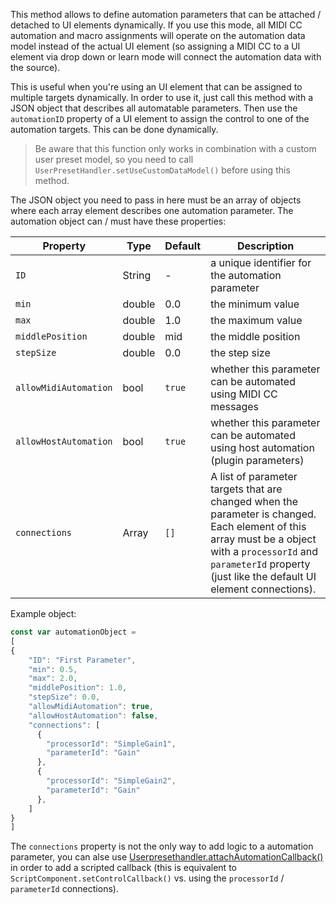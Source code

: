 This method allows to define automation parameters that can be attached / detached to UI elements dynamically. If you use this mode, all MIDI CC automation and macro assignments will operate on the automation data model instead of the actual UI element (so assigning a MIDI CC to a UI element via drop down or learn mode will connect the automation data with the source).

This is useful when you're using an UI element that can be assigned to multiple targets dynamically. In order to use it, just call this method with a JSON object that describes all automatable parameters. Then use the `automationID` property of a UI element to assign the control to one of the automation targets. This can be done dynamically.

> Be aware that this function only works in combination with a custom user preset model, so you need to call `UserPresetHandler.setUseCustomDataModel()` before using this method.

The JSON object you need to pass in here must be an array of objects where each array element describes one automation parameter. The automation object can / must have these properties:

| Property | Type | Default | Description |
| --- | - | - | ------- |
| `ID` | String | - | a unique identifier for the automation parameter |
| `min` | double | 0.0 |the minimum value |
| `max` | double | 1.0 | the maximum value |
| `middlePosition` | double | mid | the middle position |
| `stepSize` | double | 0.0 | the step size |
| `allowMidiAutomation` | bool | `true` | whether this parameter can be automated using MIDI CC messages |
| `allowHostAutomation` | bool | `true` | whether this parameter can be automated using host automation (plugin parameters) |
| `connections` | Array | `[]` | A list of parameter targets that are changed when the parameter is changed. Each element of this array must be a object with a `processorId` and `parameterId` property (just like the default UI element connections). |

Example object:

```javascript
const var automationObject = 
[
{
	"ID": "First Parameter",
	"min": 0.5, 
	"max": 2.0,
	"middlePosition": 1.0,
	"stepSize": 0.0,
	"allowMidiAutomation": true,
	"allowHostAutomation": false,
	"connections": [
	  {
	  	"processorId": "SimpleGain1",
	  	"parameterId": "Gain"
	  },
	  {
	  	"processorId": "SimpleGain2",
	  	"parameterId": "Gain"
	  },
	]
}
]
```

The `connections` property is not the only way to add logic to a automation parameter, you can alse use [Userpresethandler.attachAutomationCallback()](/scripting/scripting-api/userpresethandler#attachautomationcallback) in order to add a scripted callback (this is equivalent to `ScriptComponent.setControlCallback()` vs. using the `processorId` / `parameterId` connections).
